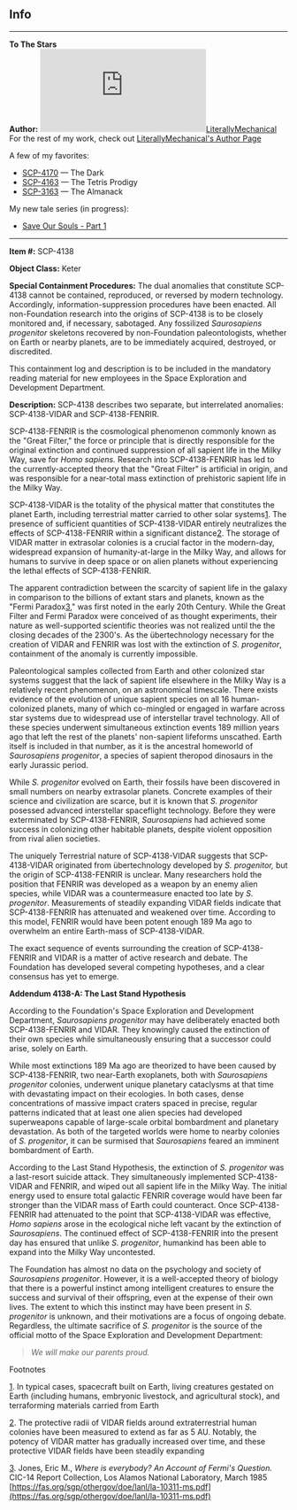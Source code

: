 Info
----

* * *

**To The Stars**  
**Author:** [![LiterallyMechanical](http://www.wikidot.com/avatar.php?userid=2829014&amp;size=small&amp;timestamp=1599870350)](http://www.wikidot.com/user:info/literallymechanical)[LiterallyMechanical](http://www.wikidot.com/user:info/literallymechanical)  
For the rest of my work, check out [LiterallyMechanical's Author Page](/literallymechanical-s-author-page)

A few of my favorites:

*   [SCP-4170](/scp-4170) — The Dark
*   [SCP-4163](/scp-4163) — The Tetris Prodigy
*   [SCP-3163](/scp-3163) — The Almanack

My new tale series (in progress):

*   [Save Our Souls - Part 1](/save-our-souls)

* * *

**Item #:** SCP-4138

**Object Class:** Keter

**Special Containment Procedures:** The dual anomalies that constitute SCP-4138 cannot be contained, reproduced, or reversed by modern technology. Accordingly, information-suppression procedures have been enacted. All non-Foundation research into the origins of SCP-4138 is to be closely monitored and, if necessary, sabotaged. Any fossilized _Saurosapiens progenitor_ skeletons recovered by non-Foundation paleontologists, whether on Earth or nearby planets, are to be immediately acquired, destroyed, or discredited.

This containment log and description is to be included in the mandatory reading material for new employees in the Space Exploration and Development Department.

**Description:** SCP-4138 describes two separate, but interrelated anomalies: SCP-4138-VIDAR and SCP-4138-FENRIR.

SCP-4138-FENRIR is the cosmological phenomenon commonly known as the "Great Filter," the force or principle that is directly responsible for the original extinction and continued suppression of all sapient life in the Milky Way, save for _Homo sapiens._ Research into SCP-4138-FENRIR has led to the currently-accepted theory that the "Great Filter" is artificial in origin, and was responsible for a near-total mass extinction of prehistoric sapient life in the Milky Way.

SCP-4138-VIDAR is the totality of the physical matter that constitutes the planet Earth, including terrestrial matter carried to other solar systems[1](javascript:;). The presence of sufficient quantities of SCP-4138-VIDAR entirely neutralizes the effects of SCP-4138-FENRIR within a significant distance[2](javascript:;). The storage of VIDAR matter in extrasolar colonies is a crucial factor in the modern-day, widespread expansion of humanity-at-large in the Milky Way, and allows for humans to survive in deep space or on alien planets without experiencing the lethal effects of SCP-4138-FENRIR.

The apparent contradiction between the scarcity of sapient life in the galaxy in comparison to the billions of extant stars and planets, known as the "Fermi Paradox[3](javascript:;)," was first noted in the early 20th Century. While the Great Filter and Fermi Paradox were conceived of as thought experiments, their nature as well-supported scientific theories was not realized until the the closing decades of the 2300's. As the übertechnology necessary for the creation of VIDAR and FENRIR was lost with the extinction of _S. progenitor_, containment of the anomaly is currently impossible.

Paleontological samples collected from Earth and other colonized star systems suggest that the lack of sapient life elsewhere in the Milky Way is a relatively recent phenomenon, on an astronomical timescale. There exists evidence of the evolution of unique sapient species on all 16 human-colonized planets, many of which co-mingled or engaged in warfare across star systems due to widespread use of interstellar travel technology. All of these species underwent simultaneous extinction events 189 million years ago that left the rest of the planets' non-sapient lifeforms unscathed. Earth itself is included in that number, as it is the ancestral homeworld of _Saurosapiens progenitor_, a species of sapient theropod dinosaurs in the early Jurassic period.

While _S. progenitor_ evolved on Earth, their fossils have been discovered in small numbers on nearby extrasolar planets. Concrete examples of their science and civilization are scarce, but it is known that _S. progenitor_ posessed advanced interstellar spaceflight technology. Before they were exterminated by SCP-4138-FENRIR, _Saurosapiens_ had achieved some success in colonizing other habitable planets, despite violent opposition from rival alien societies.

The uniquely Terrestrial nature of SCP-4138-VIDAR suggests that SCP-4138-VIDAR originated from übertechnology developed by _S. progenitor,_ but the origin of SCP-4138-FENRIR is unclear. Many researchers hold the position that FENRIR was developed as a weapon by an enemy alien species, while VIDAR was a countermeasure enacted too late by _S. progenitor_. Measurements of steadily expanding VIDAR fields indicate that SCP-4138-FENRIR has attenuated and weakened over time. According to this model, FENRIR would have been potent enough 189 Ma ago to overwhelm an entire Earth-mass of SCP-4138-VIDAR.

The exact sequence of events surrounding the creation of SCP-4138-FENRIR and VIDAR is a matter of active research and debate. The Foundation has developed several competing hypotheses, and a clear consensus has yet to emerge.

**Addendum 4138-A: The Last Stand Hypothesis**

According to the Foundation's Space Exploration and Development Department, _Saurosapiens progenitor_ may have deliberately enacted both SCP-4138-FENRIR and VIDAR. They knowingly caused the extinction of their own species while simultaneously ensuring that a successor could arise, solely on Earth.

While most extinctions 189 Ma ago are theorized to have been caused by SCP-4138-FENRIR, two near-Earth exoplanets, both with _Saurosapiens progenitor_ colonies, underwent unique planetary cataclysms at that time with devastating impact on their ecologies. In both cases, dense concentrations of massive impact craters spaced in precise, regular patterns indicated that at least one alien species had developed superweapons capable of large-scale orbital bombardment and planetary devastation. As both of the targeted worlds were home to nearby colonies of _S. progenitor_, it can be surmised that _Saurosapiens_ feared an imminent bombardment of Earth.

According to the Last Stand Hypothesis, the extinction of _S. progenitor_ was a last-resort suicide attack. They simultaneously implemented SCP-4138-VIDAR and FENRIR, and wiped out all sapient life in the Milky Way. The initial energy used to ensure total galactic FENRIR coverage would have been far stronger than the VIDAR mass of Earth could counteract. Once SCP-4138-FENRIR had attenuated to the point that SCP-4138-VIDAR was effective, _Homo sapiens_ arose in the ecological niche left vacant by the extinction of _Saurosapiens_. The continued effect of SCP-4138-FENRIR into the present day has ensured that unlike _S. progenitor_, humankind has been able to expand into the Milky Way uncontested.

The Foundation has almost no data on the psychology and society of _Saurosapiens progenitor_. However, it is a well-accepted theory of biology that there is a powerful instinct among intelligent creatures to ensure the success and survival of their offspring, even at the expense of their own lives. The extent to which this instinct may have been present in _S. progenitor_ is unknown, and their motivations are a focus of ongoing debate. Regardless, the ultimate sacrifice of _S. progenitor_ is the source of the official motto of the Space Exploration and Development Department:

> _We will make our parents proud._

Footnotes

[1](javascript:;). In typical cases, spacecraft built on Earth, living creatures gestated on Earth (including humans, embryonic livestock, and agricultural stock), and terraforming materials carried from Earth

[2](javascript:;). The protective radii of VIDAR fields around extraterrestrial human colonies have been measured to extend as far as 5 AU. Notably, the potency of VIDAR matter has gradually increased over time, and these protective VIDAR fields have been steadily expanding

[3](javascript:;). Jones, Eric M., _Where is everybody? An Account of Fermi's Question._ CIC-14 Report Collection, Los Alamos National Laboratory, March 1985 [https://fas.org/sgp/othergov/doe/lanl/la-10311-ms.pdf](https://fas.org/sgp/othergov/doe/lanl/la-10311-ms.pdf)